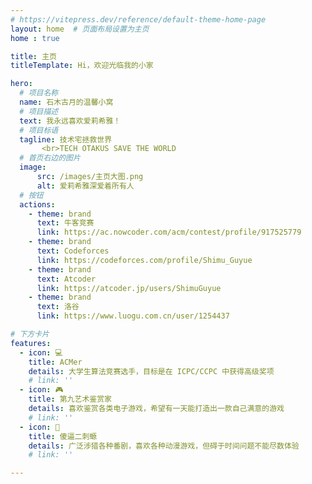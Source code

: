 ```yaml
---
# https://vitepress.dev/reference/default-theme-home-page
layout: home  # 页面布局设置为主页
home : true

title: 主页
titleTemplate: Hi，欢迎光临我的小家

hero:
  # 项目名称
  name: 石木古月的温馨小窝
  # 项目描述
  text: 我永远喜欢爱莉希雅！
  # 项目标语
  tagline: 技术宅拯救世界
       <br>TECH OTAKUS SAVE THE WORLD
  # 首页右边的图片
  image:
      src: /images/主页大图.png
      alt: 爱莉希雅深爱着所有人
  # 按钮
  actions:
    - theme: brand
      text: 牛客竞赛 
      link: https://ac.nowcoder.com/acm/contest/profile/917525779
    - theme: brand
      text: Codeforces 
      link: https://codeforces.com/profile/Shimu_Guyue 
    - theme: brand
      text: Atcoder 
      link: https://atcoder.jp/users/ShimuGuyue
    - theme: brand
      text: 洛谷 
      link: https://www.luogu.com.cn/user/1254437

# 下方卡片
features:
  - icon: 💻
    title: ACMer
    details: 大学生算法竞赛选手，目标是在 ICPC/CCPC 中获得高级奖项
    # link: ''
  - icon: 🎮
    title: 第九艺术鉴赏家
    details: 喜欢鉴赏各类电子游戏，希望有一天能打造出一款自己满意的游戏
    # link: ''
  - icon: 💌
    title: 傻逼二刺螈
    details: 广泛涉猎各种番剧，喜欢各种动漫游戏，但碍于时间问题不能尽数体验
    # link: ''

---
```


